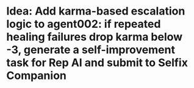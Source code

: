 # Idea: Add karma-based escalation logic to agent002: if repeated healing failures drop karma below -3, generate a self-improvement task for Rep AI and submit to Selfix Companion
